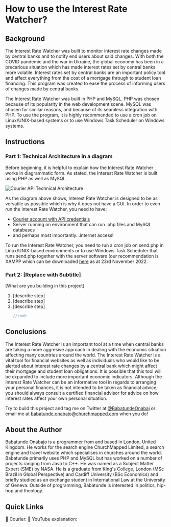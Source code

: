 # How to use the Interest Rate Watcher?

## Background
The Interest Rate Watcher was built to monitor interest rate changes made by central banks and to notify end users about said changes. With both the COVID pandemic and the war in Ukraine, the global economy has been in a precarious situation which has made interest rates set by central banks more volatile. Interest rates set by central banks are an important policy tool and affect everything from the cost of a mortgage through to student loan financing. This program was created to ease the process of informing users of changes made by central banks. 

The Interest Rate Watcher was built in PHP and MySQL. PHP was chosen because of its popularity in the web development scene. MySQL was chosen for similar reasons, and because of its seamless integration with PHP. To use the program, it is highly recommended to use a cron job on Linux/UNIX-based systems or to use Windows Task Scheduler on Windows systems. 

## Instructions

### Part 1: Technical Architecture in a diagram 
Before beginning, it is helpful to explain how the Interest Rate Watcher works in diagrammatic form. As stated, the Interest Rate Watcher is built using 
PHP as well as MySQL.

![Courier API Technical Architecture](https://user-images.githubusercontent.com/36359216/203490709-16b2401d-d42f-4d15-9b92-8bde2dc4d28b.JPG)

As the diagram above shows, Interest Rate Watcher is designed to be as versatile as possible which is why it does not have a GUI. In order to even run the Interest Rate Watcher, you need to have:
* [Courier account with API credentials](https://www.courier.com/)
* Server running on environment that can run .php files and MySQL databases
* and perhaps most importantly...internet access!  

To run the Interest Rate Watcher, you need to run a cron job on send.php in Linux/UNIX-based environments or to use Windows Task Scheduler that runs send.php together with the server software (our recommendation is XAMPP which can be downloaded [here](https://www.apachefriends.org/download.html) as at 23rd November 2022. 

### Part 2: [Replace with Subtitle]

[What are you building in this project]

1. [describe step]
2. [describe step]
3. [describe step]
   ```go
   //code
   ```

## Conclusions

The Interest Rate Watcher is an important tool at a time when central banks are taking a more aggresive approach in dealing with the economic situation affecting many countries around the world. The Interest Rate Watcher is a vital tool for financial websites as well as individuals who would like to be alerted about interest rate changes by a central bank which might affect their mortgage and student loan obligations. It is possible that this tool will be expanded to include more important economic indicators. Although the Interest Rate Watcher can be an informative tool in regards to arranging your personal finances, it is not intended to be taken as financial advice; you should always consult a certified financial advisor for advice on how interest rates affect your own personal situation. 

Try to build this project and tag me on Twitter at [@BabatundeOnabaj](https://twitter.com/BabatundeOnabaj) or email me at babatunde.onabajo@churchmapped.com when you do!

## About the Author

Babatunde Onabajo is a programmer from and based in London, United Kingdom. He works for the search engine ChurchMapped Limited, a search engine and travel website which specialises in churches around the world. Babatunde primarily uses PHP and MySQL but has worked on a number of projects ranging from Java to C++. He was named as a Subject Matter Expert (SME) by NASA. He is a graduate from King's College, London (MSc Brazil in Global Perspective) and Cardiff University (BSc Economics) and briefly studied as an exchange student in International Law at the University of Geneva. Outside of programming, Babatunde is interested in politics, hip-hop and theology.

## Quick Links

🔗 Courier:
🔗 YouTube explanation: 

